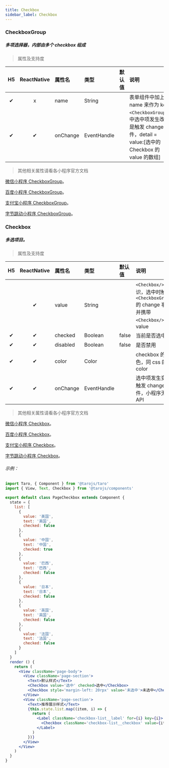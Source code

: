 ```yaml
---
title: Checkbox
sidebar_label: Checkbox
---
```


### CheckboxGroup
##### 多项选择器，内部由多个 checkbox 组成

> 属性及支持度

| H5 | ReactNative| 属性名 | 类型 | 默认值 | 说明 |
| :-: | :-: | :- | :- | :- | :- |
| ✔ | x | name | String |   | 表单组件中加上 name 来作为 key |
| ✔ | ✔ | onChange | EventHandle |   | `<CheckboxGroup/>`中选中项发生改变是触发 change 事件，detail = value:[选中的 Checkbox 的 value 的数组] |

>其他相关属性请看各小程序官方文档

[微信小程序 CheckboxGroup](https://developers.weixin.qq.com/miniprogram/dev/component/checkbox-group.html)。

[百度小程序 CheckboxGroup](https://smartprogram.baidu.com/docs/develop/component/formlist/#checkbox)。

[支付宝小程序 CheckboxGroup](https://docs.alipay.com/mini/component/checkbox)。

[字节跳动小程序 CheckboxGroup](https://developer.toutiao.com/docs/comp/checkbox.html)。

### Checkbox
##### 多选项目。

> 属性及支持度

| H5 | ReactNative| 属性名 | 类型 | 默认值 | 说明 |
| :-: | :-: | :- | :- | :- | :- |
|   | ✔ | value      | String      |   | `<Checkbox/>`标识，选中时触发`<CheckboxGroup/>`的 change 事件，并携带 `<Checkbox/>` 的 value |
| ✔ | ✔ | checked    | Boolean     | false  | 当前是否选中   |
| ✔ | ✔ | disabled   | Boolean     | false  | 是否禁用   |
| ✔ | ✔ | color      | Color       |   | checkbox 的颜色，同 css 的 color       |
| ✔ | ✔ | onChange | EventHandle |  | 选中项发生变化时触发 change 事件，小程序无此 API   |

>其他相关属性请看各小程序官方文档

[微信小程序 Checkbox](https://developers.weixin.qq.com/miniprogram/dev/component/button.html)。

[百度小程序 Checkbox](https://smartprogram.baidu.com/docs/develop/component/formlist/#checkbox)。

[支付宝小程序 Checkbox](https://docs.alipay.com/mini/component/checkbox)。

[字节跳动小程序 Checkbox](https://developer.toutiao.com/docs/comp/checkbox.html)。

###### 示例：

```jsx
import Taro, { Component } from '@tarojs/taro'
import { View, Text, Checkbox } from '@tarojs/components'

export default class PageCheckbox extends Component {
  state = {
    list: [
      {
        value: '美国',
        text: '美国',
        checked: false
      },
      {
        value: '中国',
        text: '中国',
        checked: true
      },
      {
        value: '巴西',
        text: '巴西',
        checked: false
      },
      {
        value: '日本',
        text: '日本',
        checked: false
      },
      {
        value: '英国',
        text: '英国',
        checked: false
      },
      {
        value: '法国',
        text: '法国',
        checked: false
      }
    ]
  }
  render () {
    return (
      <View className='page-body'>
        <View className='page-section'>
          <Text>默认样式</Text>
          <Checkbox value='选中' checked>选中</Checkbox>
          <Checkbox style='margin-left: 20rpx' value='未选中'>未选中</Checkbox>
        </View>
        <View className='page-section'>
          <Text>推荐展示样式</Text>
          {this.state.list.map((item, i) => {
            return (
              <Label className='checkbox-list__label' for={i} key={i}>
                <Checkbox className='checkbox-list__checkbox' value={item.value} checked={item.checked}>{item.text}</Checkbox>
              </Label>
            )
          })}
        </View>
      </View>
    )
  }
}
```
